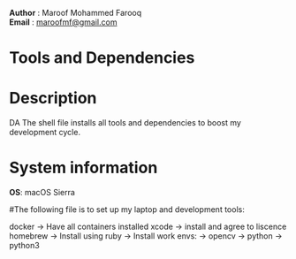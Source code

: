 **Author** : Maroof Mohammed Farooq  
**Email**  : maroofmf@gmail.com  

# Tools and Dependencies

# Description
DA
The shell file installs all tools and dependencies to boost my development cycle.

# System information
**OS**: macOS Sierra


#The following file is to set up my laptop and development tools:

docker -> Have all containers installed
xcode -> install and agree to liscence
homebrew -> Install using ruby
    -> Install work envs: 
        -> opencv
        -> python
        -> python3


